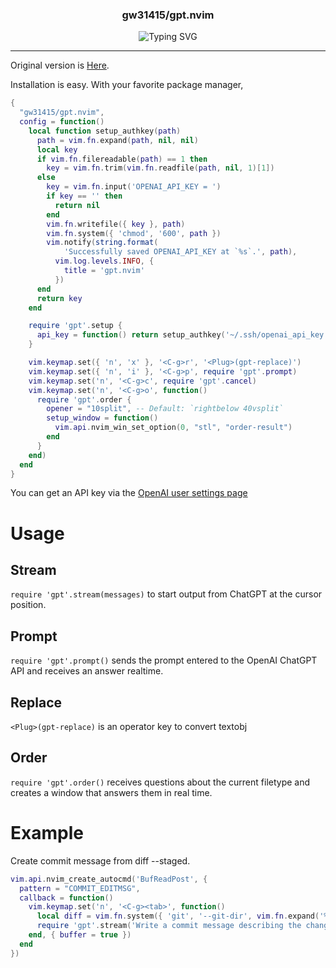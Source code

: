 <p align="center">
  <h3 align="center">gw31415/gpt.nvim</h3>
</p>
<p align="center">
  <img src="assets/typing.svg" alt="Typing SVG" />
</p>

<hr/>

Original version is [Here](https://github.com/thmsmlr/gpt.nvim).

Installation is easy.
With your favorite package manager,

```lua
{
  "gw31415/gpt.nvim",
  config = function()
    local function setup_authkey(path)
      path = vim.fn.expand(path, nil, nil)
      local key
      if vim.fn.filereadable(path) == 1 then
        key = vim.fn.trim(vim.fn.readfile(path, nil, 1)[1])
      else
        key = vim.fn.input('OPENAI_API_KEY = ')
        if key == '' then
          return nil
        end
        vim.fn.writefile({ key }, path)
        vim.fn.system({ 'chmod', '600', path })
        vim.notify(string.format(
            'Successfully saved OPENAI_API_KEY at `%s`.', path),
          vim.log.levels.INFO, {
            title = 'gpt.nvim'
          })
      end
      return key
    end

    require 'gpt'.setup {
      api_key = function() return setup_authkey('~/.ssh/openai_api_key.txt') end, -- or directly specify API_KEY string
    }

    vim.keymap.set({ 'n', 'x' }, '<C-g>r', '<Plug>(gpt-replace)')
    vim.keymap.set({ 'n', 'i' }, '<C-g>p', require 'gpt'.prompt)
    vim.keymap.set('n', '<C-g>c', require 'gpt'.cancel)
    vim.keymap.set('n', '<C-g>o', function()
      require 'gpt'.order {
        opener = "10split", -- Default: `rightbelow 40vsplit`
        setup_window = function()
          vim.api.nvim_win_set_option(0, "stl", "order-result")
        end
      }
    end)
  end
}
```

You can get an API key via the [OpenAI user settings page](https://platform.openai.com/account/api-keys)

# Usage

## Stream

`require 'gpt'.stream(messages)` to start output from ChatGPT at the cursor position.

## Prompt

`require 'gpt'.prompt()` sends the prompt entered to the OpenAI ChatGPT API and receives an answer realtime.

## Replace

`<Plug>(gpt-replace)` is an operator key to convert textobj

## Order

`require 'gpt'.order()` receives questions about the current filetype and creates a window that answers them in real time.

# Example

Create commit message from diff --staged.

```lua
vim.api.nvim_create_autocmd('BufReadPost', {
  pattern = "COMMIT_EDITMSG",
  callback = function()
    vim.keymap.set('n', '<C-g><tab>', function()
      local diff = vim.fn.system({ 'git', '--git-dir', vim.fn.expand('%:p:h'), 'diff', '--staged' })
      require 'gpt'.stream('Write a commit message describing the changes and the reasoning:\n\n========\n' .. diff)
    end, { buffer = true })
  end
})
```

